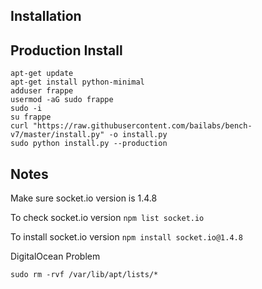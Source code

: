 
## Installation

## Production Install

    apt-get update
    apt-get install python-minimal
    adduser frappe
    usermod -aG sudo frappe
    sudo -i
    su frappe
    curl "https://raw.githubusercontent.com/bailabs/bench-v7/master/install.py" -o install.py
    sudo python install.py --production

	
	
	
## Notes
Make sure socket.io version is 1.4.8

To check socket.io version
    ```npm list socket.io```
   
To install socket.io version
    ```npm install socket.io@1.4.8```

DigitalOcean Problem

    sudo rm -rvf /var/lib/apt/lists/*
